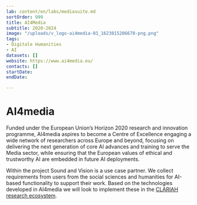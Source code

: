 ```yaml
---
lab: content/en/labs/mediasuite.md
sortOrder: 999
title: AI4Media
subtitle: 2020-2024
image: "/uploads/v_logo-ai4media-01_1623015206670-png.png"
tags:
- Digitale Humanities
- AI
datasets: []
website: https://www.ai4media.eu/
contacts: []
startDate: 
endDate: 

---
```

# AI4media

Funded under the European Union’s Horizon 2020 research and innovation programme, AI4media aspires to become a Centre of Excellence engaging a wide network of researchers across Europe and beyond, focusing on delivering the next generation of core AI advances and training to serve the Media sector, while ensuring that the European values of ethical and trustworthy AI are embedded in future AI deployments.

Within the project Sound and Vision is a use case partner. We collect requirements from users from the social sciences and humanities for AI-based functionality to support their work. Based on the technologies developed in AI4media we will look to implement these in the [CLARIAH research ecosystem](https://www.clariah.nl/ "CLARIAH").